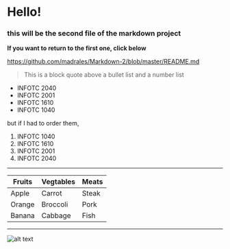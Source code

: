# Hello!
###
### this will be the second file of the markdown project

**If you want to return to the first one, click below**

<https://github.com/madrales/Markdown-2/blob/master/README.md>
> This is a block quote above a bullet list and a number list

* INFOTC 2040
* INFOTC 2001
* INFOTC 1610
* INFOTC 1040

but if I had to order them,

1. INFOTC 1040
2. INFOTC 1610
3. INFOTC 2001
4. INFOTC 2040
***

Fruits|Vegtables|Meats
---|---|---
Apple|Carrot|Steak
Orange|Broccoli|Pork
Banana|Cabbage|Fish
***

![alt text](https://www.freeimages.com/photo/hide-and-seek-1436876)



